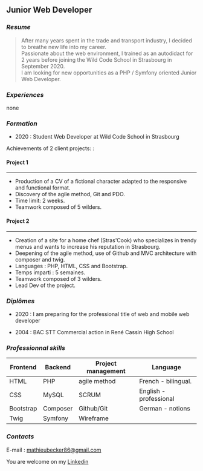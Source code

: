 ## **Junior Web Developer**  
  
  
### _Resume_ 
  
> After many years spent in the trade and transport industry, I decided to breathe new life into my career.    
> Passionate about the web environment, I trained as an autodidact for 2 years before joining the Wild Code School in Strasbourg in September 2020.  
> I am looking for new opportunities as a PHP / Symfony oriented Junior Web Developer.

### _Experiences_

none 
  
### _Formation_  

* 2020 :  Student Web Developer at Wild Code School in Strasbourg

Achievements of 2 client projects: :

#### Project 1
-------
* Production of a CV of a fictional character adapted to the responsive and functional format.
 * Discovery of the agile method, Git and PDO.
 * Time limit: 2 weeks.
 * Teamwork composed of 5 wilders.

#### Project 2
-------
* Creation of a site for a home chef (Stras'Cook) who specializes in trendy menus and wants to increase his reputation in Strasbourg.
 * Deepening of the agile method, use of Github and MVC architecture with composer and twig.
 * Languages : PHP, HTML, CSS and Bootstrap.
 * Temps imparti : 5 semaines.
 * Teamwork composed of 3 wilders.
 * Lead Dev of the project.

### _Diplômes_

* 2020 : I am preparing for the professional title of web and mobile web developer

* 2004 : BAC STT Commercial action in René Cassin High School

### _Professionnal skills_  
  
|Frontend     |Backend  |Project management   |Language              |  
|--           |--       |--                   |--                    |  
|HTML         |PHP      |agile method         |French - bilingual.   |  
|CSS          |MySQL    |SCRUM                |English - professional|
|Bootstrap    |Composer |Github/Git           |German - notions      |  
|Twig         |Symfony  |Wireframe            |                      |  
  

### _Contacts_

 E-mail : mathieubecker86@gmail.com
 
 You are welcome on my [Linkedin](https://www.linkedin.com/in/mathieu-becker86/)
 
 



